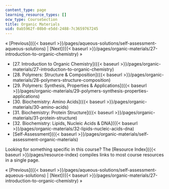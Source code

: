 ```yaml
---
content_type: page
learning_resource_types: []
ocw_type: CourseSection
title: Organic Materials
uid: 0ab5962f-08b0-e5dd-2488-7c3659767245
---
```


« [Previous]({{< baseurl >}}/pages/aqueous-solutions/self-assessment-aqueous-solutions) | [Next]({{< baseurl >}}/pages/organic-materials/27-introduction-to-organic-chemistry) »

*   [27\. Introduction to Organic Chemistry]({{< baseurl >}}/pages/organic-materials/27-introduction-to-organic-chemistry)
*   [28\. Polymers: Structure & Composition]({{< baseurl >}}/pages/organic-materials/28-polymers-structure-composition)
*   [29\. Polymers: Synthesis, Properties & Applications]({{< baseurl >}}/pages/organic-materials/29-polymers-synthesis-properties-applications)
*   [30\. Biochemistry: Amino Acids]({{< baseurl >}}/pages/organic-materials/30-amino-acids)
*   [31\. Biochemistry: Protein Structure]({{< baseurl >}}/pages/organic-materials/31-protein-structure)
*   [32\. Biochemistry: Lipids, Nucleic Acids & DNA]({{< baseurl >}}/pages/organic-materials/32-lipids-nucleic-acids-dna)
*   [Self-Assessment]({{< baseurl >}}/pages/organic-materials/self-assessment-organic-materials)

Looking for something specific in this course? The [Resource Index]({{< baseurl >}}/pages/resource-index) compiles links to most course resources in a single page.

« [Previous]({{< baseurl >}}/pages/aqueous-solutions/self-assessment-aqueous-solutions) | [Next]({{< baseurl >}}/pages/organic-materials/27-introduction-to-organic-chemistry) »